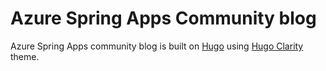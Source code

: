 # Azure Spring Apps Community blog

Azure Spring Apps community blog is built on [Hugo](https://gohugo.io) using [Hugo Clarity](https://github.com/chipzoller/hugo-clarity) theme.


